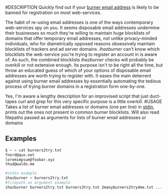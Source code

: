 #DESCRIPTION
Quickly find out if your [burner email address](https://en.wikipedia.org/wiki/Disposable_email_address) is likely to be banned for registration on most web-services. 

The habit of re-using email addresses is one of the ways contemporary web-services spy on you. It seems disposable email addresses undermine their businesses so much they're willing to maintain huge blocklists of domains that offer temporary email addresses, not unlike privacy-minded individuals, who for diametrically opposed reasons obsessively maintain blocklists of trackers and ad server domains. *ihazburner* can't know which blocklists the web-service you're trying to register an account in is aware of. As such, the combined blocklists *ihazburner* checks will probably be overkill or not extensive enough. Its purpose isn't to be right all the time, but throw an educated guess of which of your options of disposable email addresses are worth trying to register with. It eases the main deterrent against using burner email addresses by essentially automating the tedious process of trying burner domains in a registration form one-by-one. 

Yes, I'm aware a lengthy description for an improvised script that just duct-tapes curl and grep for this very specific purpose is a little overkill.
#USAGE
Takes a list of burner email addresses or domains (one per line) in [stdin](https://en.wikipedia.org/wiki/stdin), prints out the ones not present in common burner blocklists. Will also read filepaths passed as arguments for lists of burner email addresses or domains 

## Examples
```sh
$ ~ > cat burners2try.txt
fnord@qux.net
loremimpsum@foobar.xyz
thud@waldo.me

#stdin example
ihazburner < burners2try.txt
#filepath as argument example
ihazburner burners2try.txt burners3try.txt 2manyburners2try4me.txt ...
```
